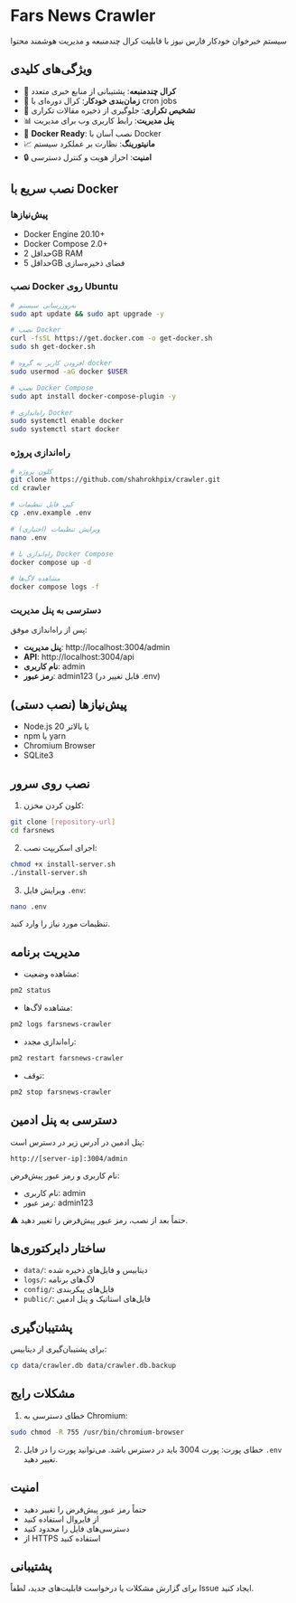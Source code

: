 # Fars News Crawler

سیستم خبرخوان خودکار فارس نیوز با قابلیت کرال چندمنبعه و مدیریت هوشمند محتوا

## ویژگی‌های کلیدی

- 🚀 **کرال چندمنبعه**: پشتیبانی از منابع خبری متعدد
- 🔄 **زمان‌بندی خودکار**: کرال دوره‌ای با cron jobs
- 🎯 **تشخیص تکراری**: جلوگیری از ذخیره مقالات تکراری
- 📊 **پنل مدیریت**: رابط کاربری وب برای مدیریت
- 🐳 **Docker Ready**: نصب آسان با Docker
- 📈 **مانیتورینگ**: نظارت بر عملکرد سیستم
- 🔒 **امنیت**: احراز هویت و کنترل دسترسی

## نصب سریع با Docker

### پیش‌نیازها

- Docker Engine 20.10+
- Docker Compose 2.0+
- حداقل 2GB RAM
- حداقل 5GB فضای ذخیره‌سازی

### نصب Docker روی Ubuntu

```bash
# به‌روزرسانی سیستم
sudo apt update && sudo apt upgrade -y

# نصب Docker
curl -fsSL https://get.docker.com -o get-docker.sh
sudo sh get-docker.sh

# افزودن کاربر به گروه docker
sudo usermod -aG docker $USER

# نصب Docker Compose
sudo apt install docker-compose-plugin -y

# راه‌اندازی Docker
sudo systemctl enable docker
sudo systemctl start docker
```

### راه‌اندازی پروژه

```bash
# کلون پروژه
git clone https://github.com/shahrokhpix/crawler.git
cd crawler

# کپی فایل تنظیمات
cp .env.example .env

# ویرایش تنظیمات (اختیاری)
nano .env

# راه‌اندازی با Docker Compose
docker compose up -d

# مشاهده لاگ‌ها
docker compose logs -f
```

### دسترسی به پنل مدیریت

پس از راه‌اندازی موفق:

- **پنل مدیریت**: http://localhost:3004/admin
- **API**: http://localhost:3004/api
- **نام کاربری**: admin
- **رمز عبور**: admin123 (قابل تغییر در .env)

## پیش‌نیازها (نصب دستی)

- Node.js 20 یا بالاتر
- npm یا yarn
- Chromium Browser
- SQLite3

## نصب روی سرور

1. کلون کردن مخزن:
```bash
git clone [repository-url]
cd farsnews
```

2. اجرای اسکریپت نصب:
```bash
chmod +x install-server.sh
./install-server.sh
```

3. ویرایش فایل `.env`:
```bash
nano .env
```
تنظیمات مورد نیاز را وارد کنید.

## مدیریت برنامه

- مشاهده وضعیت:
```bash
pm2 status
```

- مشاهده لاگ‌ها:
```bash
pm2 logs farsnews-crawler
```

- راه‌اندازی مجدد:
```bash
pm2 restart farsnews-crawler
```

- توقف:
```bash
pm2 stop farsnews-crawler
```

## دسترسی به پنل ادمین

پنل ادمین در آدرس زیر در دسترس است:
```
http://[server-ip]:3004/admin
```

نام کاربری و رمز عبور پیش‌فرض:
- نام کاربری: admin
- رمز عبور: admin123

⚠️ حتماً بعد از نصب، رمز عبور پیش‌فرض را تغییر دهید.

## ساختار دایرکتوری‌ها

- `data/`: دیتابیس و فایل‌های ذخیره شده
- `logs/`: لاگ‌های برنامه
- `config/`: فایل‌های پیکربندی
- `public/`: فایل‌های استاتیک و پنل ادمین

## پشتیبان‌گیری

برای پشتیبان‌گیری از دیتابیس:
```bash
cp data/crawler.db data/crawler.db.backup
```

## مشکلات رایج

1. خطای دسترسی به Chromium:
```bash
sudo chmod -R 755 /usr/bin/chromium-browser
```

2. خطای پورت:
پورت 3004 باید در دسترس باشد. می‌توانید پورت را در فایل `.env` تغییر دهید.

## امنیت

- حتماً رمز عبور پیش‌فرض را تغییر دهید
- از فایروال استفاده کنید
- دسترسی‌های فایل را محدود کنید
- از HTTPS استفاده کنید

## پشتیبانی

برای گزارش مشکلات یا درخواست قابلیت‌های جدید، لطفاً Issue ایجاد کنید.